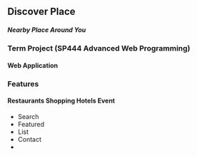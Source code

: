## Discover Place
##### Nearby Place Around You
### Term Project (SP444 Advanced Web Programming) 
#### Web Application
### Features
#### Restaurants Shopping Hotels Event
- Search 
- Featured
- List
- Contact
- 